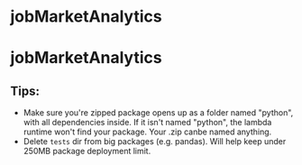 # jobMarketAnalytics
# jobMarketAnalytics


## Tips:
- Make sure you're zipped package opens up as a folder named "python", with all dependencies inside. If it isn't named "python", the lambda runtime won't find your package. Your .zip canbe named anything. 
- Delete `tests` dir from big packages (e.g. pandas). Will help keep under 250MB package deployment limit.
